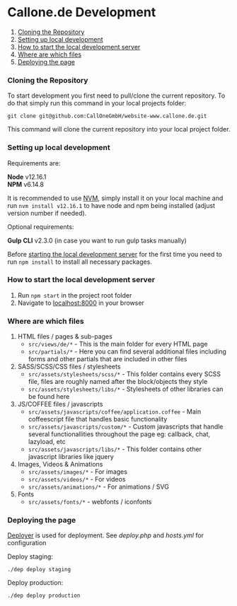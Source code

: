 # Callone.de Development

1. [Cloning the Repository](#cloning-the-repository)
2. [Setting up local development](#setting-up-local-development)
3. [How to start the local development server](#how-to-start-the-local-development-server)
4. [Where are which files](#where-are-which-files)
4. [Deploying the page](#deploying-the-page)

### Cloning the Repository

To start development you first need to pull/clone the current repository. To do that simply run this command in your local projects folder:

```
git clone git@github.com:CallOneGmbH/website-www.callone.de.git
```

This command will clone the current repository into your local project folder.

### Setting up local development

Requirements are:

**Node** v12.16.1  
**NPM** v6.14.8

It is recommended to use [NVM](https://github.com/nvm-sh/nvm), simply install it on your local machine and run `nvm install v12.16.1` to have node and npm being installed (adjust version number if needed).

Optional requirements:

**Gulp CLI** v2.3.0 (in case you want to run gulp tasks manually)

Before [starting the local development server](#how-to-start-the-local-development-server) for the first time you need to run `npm install` to install all necessary packages.

### How to start the local development server

1. Run `npm start` in the project root folder
2. Navigate to <localhost:8000> in your browser

### Where are which files

1. HTML files / pages & sub-pages
    - `src/views/de/*` - This is the main folder for every HTML page
    - `src/partials/*` - Here you can find several additional files including forms and other partials that are included in other files
2. SASS/SCSS/CSS files / stylesheets
    - `src/assets/stylesheets/scss/*` - This folder contains every SCSS file, files are roughly named after the block/objects they style
    - `src/assets/stylesheets/libs/*` - Stylesheets of other libraries can be found here
3. JS/COFFEE files / javascripts
    - `src/assets/javascripts/coffee/application.coffee` - Main coffeescript file that handles basic functionality
    - `src/assets/javascripts/custom/*` - Custom javascripts that handle several functionallities throughout the page eg: callback, chat, lazyload, etc
    - `src/assets/javascripts/libs/*` - This folder contains other javascript libraries like jquery
4. Images, Videos & Animations
    - `src/assets/images/*` - For images
    - `src/assets/videos/*` - For videos
    - `src/assets/animations/*` - For animations / SVG
5. Fonts
    - `src/assets/fonts/*` - webfonts / iconfonts

### Deploying the page

[Deployer](https://deployer.org/) is used for deployment. See _deploy.php_ and _hosts.yml_ for configuration

Deploy staging:

```
./dep deploy staging
```

Deploy production:

```
./dep deploy production
```
